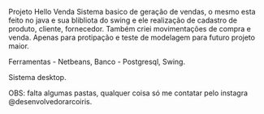 Projeto Hello Venda
Sistema basico de geração de vendas, o mesmo esta feito no java e sua blibliota do swing e ele realização de cadastro de produto, cliente, fornecedor. Também criei movimentações de compra e venda.
Apenas para protipação e teste de modelagem para futuro projeto maior.

Ferramentas - Netbeans, Banco - Postgresql, Swing.

Sistema desktop.


OBS: falta algumas pastas, qualquer coisa só me contatar pelo instagra @desenvolvedorarcoiris.
